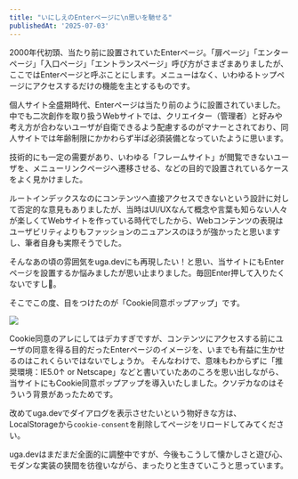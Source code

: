 ```yaml
---
title: "いにしえのEnterページに\n思いを馳せる"
publishedAt: '2025-07-03'
---
```


2000年代初頭、当たり前に設置されていたEnterページ。「扉ページ」「エンターページ」「入口ページ」「エントランスページ」呼び方がさまざまありましたが、ここではEnterページと呼ぶことにします。メニューはなく、いわゆるトップページにアクセスするだけの機能を主とするものです。

個人サイト全盛期時代、Enterページは当たり前のように設置されていました。中でも二次創作を取り扱うWebサイトでは、クリエイター（管理者）と好みや考え方が合わないユーザが自衛できるよう配慮するのがマナーとされており、同人サイトでは年齢制限にかかわらず半ば必須装備となっていたように思います。

技術的にも一定の需要があり、いわゆる「フレームサイト」が閲覧できないユーザを、メニューリンクページへ遷移させる、などの目的で設置されているケースをよく見かけました。

ルートインデックスなのにコンテンツへ直接アクセスできないという設計に対して否定的な意見もありましたが、当時はUI/UXなんて概念や言葉も知らない人々が楽しくてWebサイトを作っている時代でしたから、Webコンテンツの表現はユーザビリティよりもファッションのニュアンスのほうが強かったと思いますし、筆者自身も実際そうでした。

そんなあの頃の雰囲気をuga.devにも再現したい！と思い、当サイトにもEnterページを設置するか悩みましたが思い止まりました。毎回Enter押して入りたくないですし🍣。

そこでこの度、目をつけたのが「Cookie同意ポップアップ」です。

![](/articles/tech-blog/2025/07-03-01.webp?w=1280&h=910)

Cookie同意のアレにしてはデカすぎですが、コンテンツにアクセスする前にユーザの同意を得る目的だったEnterページのイメージを、いまでも有益に生かせるのはこれくらいではないでしょうか。
そんなわけで、意味もわからずに「推奨環境：IE5.0↑ or Netscape」などと書いていたあのころを思い出しながら、当サイトにもCookie同意ポップアップを導入いたしました。クソデカなのはそういう背景があったためです。

改めてuga.devでダイアログを表示させたいという物好きな方は、LocalStorageから`cookie-consent`を削除してページをリロードしてみてください。

uga.devはまだまだ全面的に調整中ですが、今後もこうして懐かしさと遊び心、モダンな実装の狭間を彷徨いながら、まったりと生きていこうと思っています。
